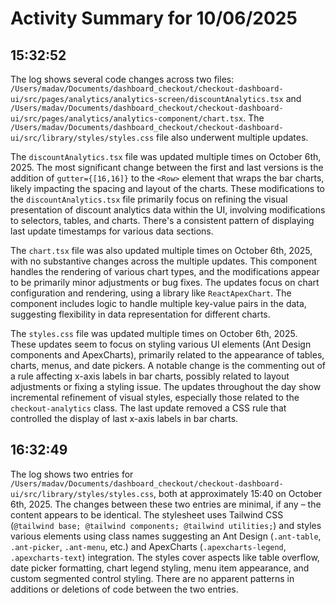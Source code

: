 # Activity Summary for 10/06/2025

## 15:32:52
The log shows several code changes across two files: `/Users/madav/Documents/dashboard_checkout/checkout-dashboard-ui/src/pages/analytics/analytics-screen/discountAnalytics.tsx` and `/Users/madav/Documents/dashboard_checkout/checkout-dashboard-ui/src/pages/analytics/analytics-component/chart.tsx`.  The `/Users/madav/Documents/dashboard_checkout/checkout-dashboard-ui/src/library/styles/styles.css` file also underwent multiple updates.

The `discountAnalytics.tsx` file was updated multiple times on October 6th, 2025.  The most significant change between the first and last versions is the addition of `gutter={[16,16]}` to the `<Row>` element that wraps the bar charts, likely impacting the spacing and layout of the charts.  These modifications to the `discountAnalytics.tsx` file primarily focus on refining the visual presentation of discount analytics data within the UI, involving modifications to selectors, tables, and charts.  There's a consistent pattern of displaying last update timestamps for various data sections.

The `chart.tsx` file was also updated multiple times on October 6th, 2025, with no substantive changes across the multiple updates.  This component handles the rendering of various chart types, and the modifications appear to be primarily minor adjustments or bug fixes. The updates focus on chart configuration and rendering, using a library like `ReactApexChart`.  The component includes logic to handle multiple key-value pairs in the data, suggesting flexibility in data representation for different charts.


The `styles.css` file was updated multiple times on October 6th, 2025.  These updates seem to focus on styling various UI elements (Ant Design components and ApexCharts), primarily related to the appearance of tables, charts, menus, and date pickers. A notable change is the commenting out of a rule affecting x-axis labels in bar charts, possibly related to layout adjustments or fixing a styling issue.  The updates throughout the day show incremental refinement of visual styles, especially those related to the `checkout-analytics` class.  The last update removed a CSS rule that controlled the display of last x-axis labels in bar charts.


## 16:32:49
The log shows two entries for `/Users/madav/Documents/dashboard_checkout/checkout-dashboard-ui/src/library/styles/styles.css`, both at approximately 15:40 on October 6th, 2025.  The changes between these two entries are minimal, if any – the content appears to be identical.  The stylesheet uses Tailwind CSS (`@tailwind base; @tailwind components; @tailwind utilities;`) and styles various elements using class names suggesting an Ant Design (`.ant-table`, `.ant-picker`, `.ant-menu`, etc.) and ApexCharts (`.apexcharts-legend`, `.apexcharts-text`) integration.  The styles cover aspects like table overflow, date picker formatting, chart legend styling, menu item appearance, and custom segmented control styling. There are no apparent patterns in additions or deletions of code between the two entries.
